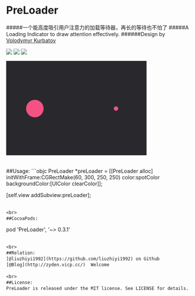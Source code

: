 # PreLoader
#####一个能高度吸引用户注意力的加载等待器，再长的等待也不怕了
#####A Loading Indicator to draw attention effectively.
######Design by [Volodymyr Kurbatov](https://dribbble.com/shots/2053042-Preloader-free-aep)   

![](https://img.shields.io/badge/pod-v0.5.1-blue.svg)
![](https://img.shields.io/badge/language-objc-5787e5.svg)
![](https://img.shields.io/badge/license-MIT-brightgreen.svg)
<br>


![](https://raw.githubusercontent.com/liuzhiyi1992/MyStore/master/PreLoader/PreLoaderDisplay.gif)   

<br>
##Usage:
```objc
PreLoader *preLoader = [[PreLoader alloc] initWithFrame:CGRectMake(60, 300, 250, 250)
                                                      color:spotColor
                                            backgroundColor:[UIColor clearColor]];
                                            
[self.view addSubview:preLoader];
```  

<br>
##CocoaPods:  
```
pod 'PreLoader', '~> 0.3.1'
```

<br>
##Relation:  
[@liuzhiyi1992](https://github.com/liuzhiyi1992) on Github  
[@Blog](http://zyden.vicp.cc/)  Welcome

<br>
##License:  
PreLoader is released under the MIT license. See LICENSE for details.

